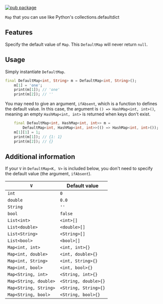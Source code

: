 [![pub package](https://img.shields.io/pub/v/default_map.svg)](https://pub.dev/packages/default_map)

`Map` that you can use like Python's collections.defaultdict

## Features

Specify the default value of `Map`. This `DefaultMap` will never return `null`.

## Usage

Simply instantiate `DefaultMap`.  

````dart
final DefaultMap<int, String> m = DefaultMap<int, String>();
    m[1] = 'one';
    print(m[1]); // 'one'
    print(m[2]); // ''
````

You may need to give an argument, `ifAbsent`, which is a function to defines the default value. In this case, the argument is `() => HashMap<int, int>()`, meaning an empty `HashMap<int, int>` is returned when keys don't exist.

````dart
    final DefaultMap<int, HashMap<int, int>> m =
        DefaultMap<int, HashMap<int, int>>(() => HashMap<int, int>());
    m[1][1] = 1;
    print(m[1]); // {1: 1}
    print(m[2]); // {} 
````

## Additional information
If your `V` in `DefaultMap<K, V>` is included below, you don't need to specify the default value (the argument, `ifAbsent`).

|`V`|Default value|
|----|----|
|`int`|`0`|
|`double`|`0.0`|
|`String`|`''`|
|`bool`|`false`|
|`List<int>`|`<int>[]`|
|`List<double>`|`<double>[]`|
|`List<String>`|`<String>[]`|
|`List<bool>`|`<bool>[]`|
|`Map<int, int>`|`<int, int>{}`|
|`Map<int, double>`|`<int, double>{}`|
|`Map<int, String>`|`<int, String>{}`|
|`Map<int, bool>`|`<int, bool>{}`|
|`Map<String, int>`|`<String, int>{}`|
|`Map<String, double>`|`<String, double>{}`|
|`Map<String, String>`|`<String, String>{}`|
|`Map<String, bool>`|`<String, bool>{}`|